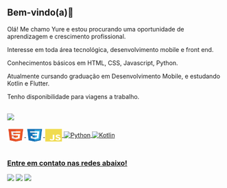 ## Bem-vindo(a)👋

Olá! Me chamo Yure e estou procurando uma oportunidade de aprendizagem e crescimento profissional.

Interesse em toda área tecnológica, desenvolvimento mobile e front end.

Conhecimentos básicos em HTML, CSS, Javascript, Python.

Atualmente cursando graduação em Desenvolvimento Mobile, e estudando Kotlin e Flutter.

Tenho disponibilidade para viagens a trabalho.

 <br>
 <div>
   <a href="https://github.com/yuretr">
   <img height="130em" src="https://github-readme-stats.vercel.app/api/top-langs/?username=yuretr&layout=compact&langs_count=6&theme=tokyonight"/>

</div>

<div style="display: inline_block"><br>
  <img align="center" alt="HTML" height="30" width="40" src="https://raw.githubusercontent.com/devicons/devicon/master/icons/html5/html5-original.svg">
  <img align="center" alt="CSS" height="30" width="40" src="https://raw.githubusercontent.com/devicons/devicon/master/icons/css3/css3-original.svg">
  <img align="center" alt="Js" height="30" width="40" src="https://raw.githubusercontent.com/devicons/devicon/master/icons/javascript/javascript-plain.svg">
  <img align="center" alt="Python" height="30" width="40" src="https://www.svgrepo.com/show/452091/python.svg">
  <img align="center" alt="Kotlin" height="30" width="40" src="https://www.svgrepo.com/show/373728/kotlin.svg">
          
          
          
 </div>
 
 
 <br>
 
  ### Entre em contato nas redes abaixo!
 
<div> 

  <a href="https://instagram.com/yure.tr" target="_blank"><img src="https://img.shields.io/badge/-Instagram-%23E4405F?style=for-the-badge&logo=instagram&logoColor=white" target="_blank"></a>
  <a href = "mailto:yure.trev@gmail.com"><img src="https://img.shields.io/badge/-Gmail-%23333?style=for-the-badge&logo=gmail&logoColor=white" target="_blank"></a>
  <a href="https://www.linkedin.com/in/yure-trevizan/" target="_blank"><img src="https://img.shields.io/badge/-LinkedIn-%230077B5?style=for-the-badge&logo=linkedin&logoColor=white" target="_blank"></a> 
 

</div>
